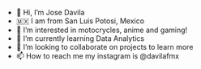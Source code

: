 - 👋 Hi, I’m Jose Davila
- 🇲🇽 I am from San Luis Potosi, Mexico
- 👀 I’m interested in motocrycles, anime and gaming!
- 🌱 I’m currently learning Data Analytics
- 💞️ I’m looking to collaborate on projects to learn more
- 📫 How to reach me my instagram is @davilafmx

<!---
davilafmx/davilafmx is a ✨ special ✨ repository because its `README.md` (this file) appears on your GitHub profile.
You can click the Preview link to take a look at your changes.
--->
